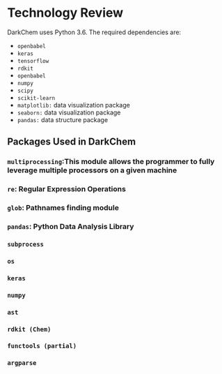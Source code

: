 # Technology Review

DarkChem uses Python 3.6.  The required dependencies are:

- `openbabel`
- `keras`
- `tensorflow`
- `rdkit`
- `openbabel`
- `numpy`
- `scipy`
- `scikit-learn`
- `matplotlib:` data visualization package
- `seaborn:` data visualization package
- `pandas:` data structure package

## Packages Used in DarkChem

### `multiprocessing`:This module allows the programmer to fully leverage multiple processors on a given machine

### `re`: Regular Expression Operations

### `glob`: Pathnames finding module

### `pandas`: Python Data Analysis Library

### `subprocess`

### `os`

### `keras`

### `numpy`

### `ast`

### `rdkit (Chem)`

### `functools (partial)`

### `argparse`

